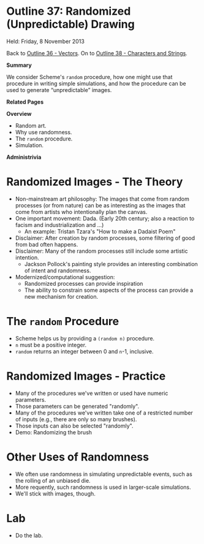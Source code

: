 Outline 37: Randomized (Unpredictable) Drawing
==============================================

Held: Friday, 8 November 2013

Back to [Outline 36 - Vectors](outline.36.html).
On to [Outline 38 - Characters and Strings](outline.38.html).

**Summary**

We consider Scheme's <code>random</code> procedure, how one might use that
procedure in writing simple simulations, and how the procedure can be used
to generate <q>unpredictable</q> images.

**Related Pages**


**Overview**

* Random art.
* Why use randomness.
* The <code>random</code> procedure.
* Simulation.

**Administrivia**


Randomized Images - The Theory
==============================
* Non-mainstream art philosophy: The images that come from random processes
  (or from nature) can be as interesting as the images that come from
  artists who intentionally plan the canvas.
* One important movement: Dada.  (Early 20th century; also a reaction to
  facism and industrialization and ...)
    * An example: Tristan Tzara's "How to make a Dadaist Poem"
* Disclaimer: After creation by random processes, some filtering of good
  from bad often happens.
* Disclaimer: Many of the random processes still include some artistic
  intention.
    * Jackson Pollock's painting style provides an interesting combination
    of intent and randomness.
* Modernized/computational suggestion: 
    * Randomized processes can provide inspiration
    * The ability to constrain some aspects of the process can provide a
    new mechanism for creation.

The <code>random</code> Procedure
=================================
* Scheme helps us by providing a <code>(random n)</code> procedure.
* <code>n</code> must be a positive integer.
* <code>random</code> returns an integer between 0 and <code>n</code>-1,
  inclusive.

Randomized Images - Practice
============================
* Many of the procedures we've written or used have numeric parameters.
* Those parameters can be generated "randomly".
* Many of the procedures we've written take one of a restricted number
  of inputs (e.g., there are only so many brushes).
* Those inputs can also be selected "randomly".
* Demo: Randomizing the brush

Other Uses of Randomness
========================
* We often use randomness in simulating unpredictable events, such
  as the rolling of an unbiased die.
* More requently, such randomness is used in larger-scale simulations.
* We'll stick with images, though.

Lab
===
* Do [](../Labs/random-drawing-lab.html)the lab</a>.


